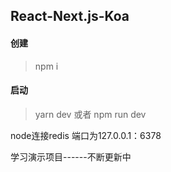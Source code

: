 ## React-Next.js-Koa

#### 创建  

> npm i

#### 启动  

> yarn dev 或者 npm run dev 

node连接redis
端口为127.0.0.1：6378

学习演示项目------不断更新中

